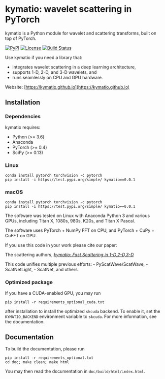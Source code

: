 kymatio: wavelet scattering in PyTorch
======================================

kymatio is a Python module for wavelet and scattering transforms, built on top of PyTorch.

[![PyPI](https://img.shields.io/badge/python-3.6-blue.svg)]()
[![License](https://img.shields.io/badge/License-BSD%203--Clause-blue.svg)](https://opensource.org/licenses/BSD-3-Clause)
[![Build Status](https://travis-ci.org/kymatio/kymatio.svg?branch=master)](https://travis-ci.org/kymatio/kymatio)


Use kymatio if you need a library that:
* integrates wavelet scattering in a deep learning architecture,
* supports 1-D, 2-D, and 3-D wavelets, and
* runs seamlessly on CPU and GPU hardware.

Website: [https://kymatio.github.io](https://kymatio.github.io)


## Installation

### Dependencies

kymatio requires:

* Python (>= 3.6)
* Anaconda
* PyTorch (>= 0.4)
* SciPy (>= 0.13)



### Linux

```
conda install pytorch torchvision -c pytorch
pip install -i https://test.pypi.org/simple/ kymatio==0.0.1
```


### macOS

```
conda install pytorch torchvision -c pytorch
pip install -i https://test.pypi.org/simple/ kymatio==0.0.1
```



The software was tested on Linux with Anaconda Python 3 and
various GPUs, including Titan X, 1080s, 980s, K20s, and Titan X Pascal.

The software uses PyTorch + NumPy FFT on CPU, and PyTorch + CuPy + CuFFT on GPU.


If you use this code in your work please cite our paper:

The scattering authors, [*kymatio: Fast Scattering in 1-D,2-D,3-D*]()

This code unifies multiple previous efforts:
    - PyScatWave/ScatWave,
    - ScatNetLight,
    - ScatNet, and others

### Optimized package

If you have a CUDA-enabled GPU, you may run

```
pip install -r requirements_optional_cuda.txt
```

after installation to install the optimized `skcuda` backend. To enable it, set
the `KYMATIO_BACKEND` environment variable to `skcuda`. For more information,
see the documentation.


## Documentation

To build the documentation, please run

```
pip install -r requirements_optional.txt
cd doc; make clean; make html
```

You may then read the documentation in `doc/build/html/index.html`.
